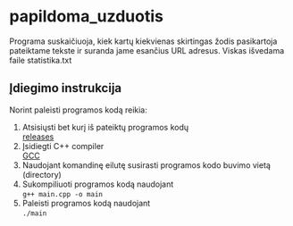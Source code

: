 # papildoma_uzduotis
Programa suskaičiuoja, kiek kartų kiekvienas skirtingas žodis pasikartoja pateiktame tekste ir suranda jame esančius URL adresus. Viskas išvedama faile statistika.txt
## Įdiegimo instrukcija
Norint paleisti programos kodą reikia:
1. Atsisiųsti bet kurį iš pateiktų programos kodų
  <br />[releases](https://github.com/gabrielyyytte/1-uzd/releases/tag/v0.3)
2. Įsidiegti C++ compiler
  <br />[GCC](https://gcc.gnu.org/)
3. Naudojant komandinę eilutę susirasti programos kodo buvimo vietą (directory)
4. Sukompiliuoti programos kodą naudojant 
  <br /> `g++ main.cpp -o main`
5. Paleisti programos kodą naudojant
  <br /> `./main`
